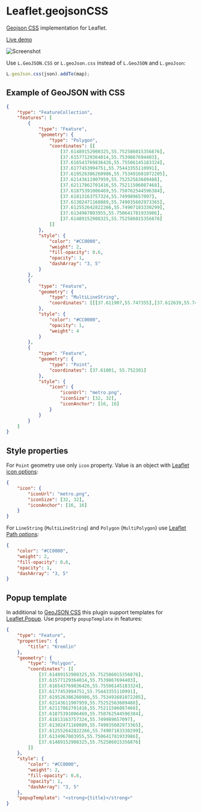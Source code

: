 Leaflet.geojsonCSS
==================

[Geojson CSS](http://wiki.openstreetmap.org/wiki/Geojson_CSS) implementation for Leaflet.

[Live demo](http://albburtsev.github.io/Leaflet.geojsonCSS/src/demo/demo.html)

![Screenshot](https://rawgithub.com/albburtsev/Leaflet.geojsonCSS/master/demo/screenshot.png)

Use ```L.GeoJSON.CSS``` or ```L.geoJson.css``` instead of ```L.GeoJSON``` and ```L.geoJson```:

```js
L.geoJson.css(json).addTo(map);
```

## Example of GeoJSON with CSS

```json
{
	"type": "FeatureCollection",
	"features": [
		{
			"type": "Feature",
			"geometry": {
				"type": "Polygon",
				"coordinates": [[
					[37.61489152908325,55.752586015356876],
					[37.61577129364014,55.7539867694403],
					[37.616543769836426,55.75506145183324],
					[37.6177453994751,55.75443355110991],
					[37.619526386260986,55.753491681072205],
					[37.62143611907959,55.75252563689488],
					[37.62117862701416,55.75211506087468],
					[37.61875391006469,55.750762544596384],
					[37.61813163757324,55.749989657097],
					[37.61302471160889,55.749035602973365],
					[37.612552642822266,55.74907183330299],
					[37.6134967803955,55.750641781933986],
					[37.61489152908325,55.752586015356876]
				]]
			},
			"style": {
				"color": "#CC0000",
				"weight": 2,
				"fill-opacity": 0.6,
				"opacity": 1,
				"dashArray": "3, 5"
			}
		},
		{
			"type": "Feature",
			"geometry": {
				"type": "MultiLineString",
				"coordinates": [[[37.611907,55.747355],[37.612639,55.747611],[37.613671,55.747839],[37.614446,55.748040],[37.616002,55.748446],[37.616364,55.748537],[37.616573,55.748585],[37.616779,55.748627],[37.617038,55.748677],[37.618375,55.748887],[37.620201,55.749173],[37.620494,55.749215],[37.620723,55.749246],[37.621209,55.749296],[37.622037,55.749388],[37.622402,55.749421],[37.622745,55.749461],[37.622990,55.749484],[37.623206,55.749507],[37.623680,55.749562],[37.624266,55.749640]],[[37.624245,55.749770],[37.623771,55.749678],[37.623476,55.749623],[37.623147,55.749577],[37.621484,55.749414],[37.620021,55.749222],[37.618740,55.749021],[37.617359,55.748819],[37.616927,55.748750],[37.616755,55.748721],[37.616592,55.748691],[37.616413,55.748652],[37.616225,55.748608],[37.614894,55.748251],[37.614139,55.748055],[37.613795,55.747971],[37.613487,55.747906],[37.612526,55.747741],[37.612248,55.747656],[37.611791,55.747497]]]
			},
			"style": {
				"color": "#CC0000",
				"opacity": 1,
				"weight": 4
			}
		},
		{
			"type": "Feature",
			"geometry": {
				"type": "Point",
				"coordinates": [37.61001, 55.752301]
			},
			"style": {
				"icon": {
					"iconUrl": "metro.png",
					"iconSize": [32, 32],
					"iconAnchor": [16, 16]
				}
			}
		}
	]
}
```

## Style properties

For ```Point``` geometry use only ```icon``` property. Value is an object with [Leaflet icon options](http://leafletjs.com/reference.html#icon-iconurl):

```json
{
	"icon": {
		"iconUrl": "metro.png",
		"iconSize": [32, 32],
		"iconAnchor": [16, 16]
	}
}
```

For ```LineString``` (```MultiLineString```) and ```Polygon``` (```MultiPolygon```) use [Leaflet Path options](http://leafletjs.com/reference.html#path-options):

```json
{
	"color": "#CC0000",
	"weight": 2,
	"fill-opacity": 0.6,
	"opacity": 1,
	"dashArray": "3, 5"
}
```

## Popup template

In additional to [GeoJSON CSS](http://wiki.openstreetmap.org/wiki/Geojson_CSS) this plugin support templates for [Leaflet.Popup](http://leafletjs.com/reference.html#popup). Use property ```popupTemplate``` in features:

```json
{
	"type": "Feature",
	"properties": {
		"title": "Kremlin"
	},
	"geometry": {
		"type": "Polygon",
		"coordinates": [[
			[37.61489152908325,55.752586015356876],
			[37.61577129364014,55.7539867694403],
			[37.616543769836426,55.75506145183324],
			[37.6177453994751,55.75443355110991],
			[37.619526386260986,55.753491681072205],
			[37.62143611907959,55.75252563689488],
			[37.62117862701416,55.75211506087468],
			[37.61875391006469,55.750762544596384],
			[37.61813163757324,55.749989657097],
			[37.61302471160889,55.749035602973365],
			[37.612552642822266,55.74907183330299],
			[37.6134967803955,55.750641781933986],
			[37.61489152908325,55.752586015356876]
		]]
	},
	"style": {
		"color": "#CC0000",
		"weight": 2,
		"fill-opacity": 0.6,
		"opacity": 1,
		"dashArray": "3, 5"
	},
	"popupTemplate": "<strong>{title}</strong>"
}
```
